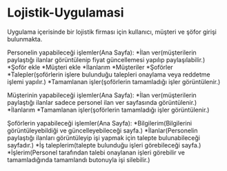 # Lojistik-Uygulamasi

Uygulama içerisinde bir lojistik firması için kullanıcı, müşteri ve şöfor girişi bulunmakta.

Personelin yapabileceği işlemler(Ana Sayfa):
*İlan ver(müşterilerin paylaştığı ilanlar görüntülenip fiyat güncellemesi yapılıp paylaşılabilir.)
*Şoför ekle
*Müşteri ekle
*İlanlarım
*Müşteriler 
*Şoförler
*Talepler(şoförlerin işlere bulunduğu talepleri onaylama veya reddetme işlemi yapılır.)
*Tamamlanan işler(şoförlerin tamamladığı işler görüntülenir.)

Müşterinin yapabileceği işlemler(Ana Sayfa):
*İlan ver(müşterilerin paylaştığı ilanlar sadece personel ilan ver sayfasında görüntülenir.)
*İlanlarım
*Tamamlanan işler(şoförlerin tamamladığı işler görüntülenir.)

Şoförlerin yapabileceği işlemler(Ana Sayfa):
*Bilgilerim(Bilgilerini görüntüleyebildiği ve güncelleyebileceği sayfa.)
*İlanlar(Personelin paylaştığı ilanları görüntüleyip işi yapmak için talepte bulunabileceği sayfadır.)
*İş taleplerim(talepte bulunduğu işleri görebileceği sayfa.)
*İşlerim(Personel tarafından talebi onaylanan işleri görebilir ve tamamladığında tamamlandı butonuyla işi silebilir.)
